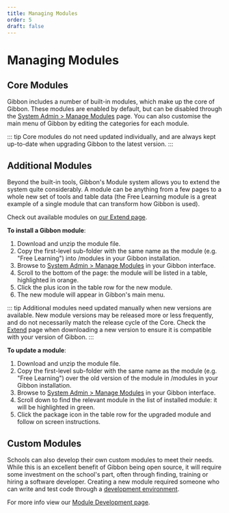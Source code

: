 ```yaml
---
title: Managing Modules
order: 5
draft: false
---
```

# Managing Modules

## Core Modules

Gibbon includes a number of built-in modules, which make up the core of Gibbon. These modules are enabled by default, but can be disabled through the <u>System Admin > Manage Modules</u> page. You can also customise the main menu of Gibbon by editing the categories for each module. 

::: tip
Core modules do not need updated individually, and are always kept up-to-date when upgrading Gibbon to the latest version.
:::
## Additional Modules

Beyond the built-in tools, Gibbon's Module system allows you to extend the system quite considerably. A module can be anything from a few pages to a whole new set of tools and table data (the Free Learning module is a great example of a single module that can transform how Gibbon is used).

Check out available modules on [our Extend page](https://gibbonedu.org/extend).

**To install a Gibbon module**:

1. Download and unzip the module file.
2. Copy the first-level sub-folder with the same name as the module (e.g. "Free Learning") into /modules in your Gibbon installation.
3. Browse to <u>System Admin > Manage Modules</u> in your Gibbon interface.
4. Scroll to the bottom of the page: the module will be listed in a table, highlighted in orange.
5. Click the plus icon in the table row for the new module.
6. The new module will appear in Gibbon's main menu.

::: tip
Additional modules need updated manually when new versions are available. New module versions may be released more or less frequently, and do not necessarily match the release cycle of the Core. Check the [Extend](https://gibbonedu.org/extend) page when downloading a new version to ensure it is compatible with your version of Gibbon.
:::

**To update a module**:

1. Download and unzip the module file.
2. Copy the first-level sub-folder with the same name as the module (e.g. "Free Learning") over the old version of the module in /modules in your Gibbon installation.
3. Browse to <u>System Admin > Manage Modules</u> in your Gibbon interface.
4. Scroll down to find the relevant module in the list of installed module: it will be highlighted in green.
5. Click the package icon in the table row for the upgraded module and follow on screen instructions.

## Custom Modules

Schools can also develop their own custom modules to meet their needs. While this is an excellent benefit of Gibbon being open source, it will require some investment on the school's part, often through finding, training or hiring a software developer. Creating a new module required someone who can write and test code through a [development environment](../development/getting-started/developer-workflow.md).

For more info view our [Module Development page](/developers/getting-started/module-development/).